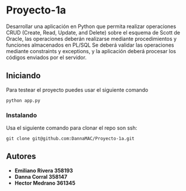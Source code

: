 # Proyecto-1a
Desarrollar una aplicación en Python que permita realizar operaciones CRUD 
(Create, Read, Update, and Delete) sobre el esquema de Scott de Oracle, las 
operaciones deberán realizarse mediante procedimientos y funciones 
almacenados en PL/SQL Se deberá validar las operaciones mediante constraints y 
exceptions, y la aplicación deberá procesar los códigos enviados por el servidor. 

## Iniciando

Para testear el proyecto puedes usar el siguiente comando
```
python app.py
```

### Instalando 

Usa el siguiente comando para clonar el repo son ssh:

```
git clone git@github.com:DannaMAC/Proyecto-1a.git
```

## Autores

* **Emiliano Rivera     358193**
* **Danna Corral     358147**
* **Hector Medrano     361345**